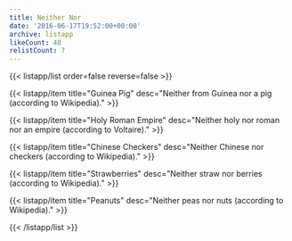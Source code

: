 ```yaml
---
title: Neither Nor
date: '2016-06-17T19:52:00+00:00'
archive: listapp
likeCount: 48
relistCount: 7
---
```



{{< listapp/list order=false reverse=false >}}

   {{< listapp/item title="Guinea Pig"
      desc="Neither from Guinea nor a pig (according to Wikipedia)." >}}

   {{< listapp/item title="Holy Roman Empire"
      desc="Neither holy nor roman nor an empire (according to Voltaire)." >}}

   {{< listapp/item title="Chinese Checkers"
      desc="Neither Chinese nor checkers (according to Wikipedia)." >}}

   {{< listapp/item title="Strawberries"
      desc="Neither straw nor berries (according to Wikipedia)." >}}

   {{< listapp/item title="Peanuts"
      desc="Neither peas nor nuts (according to Wikipedia)." >}}

{{< /listapp/list >}}
